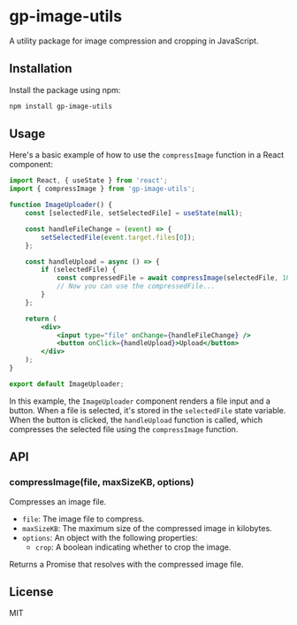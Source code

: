 
# gp-image-utils

A utility package for image compression and cropping in JavaScript.

## Installation

Install the package using npm:

```bash
npm install gp-image-utils
```

## Usage

Here's a basic example of how to use the `compressImage` function in a React component:

```jsx
import React, { useState } from 'react';
import { compressImage } from 'gp-image-utils';

function ImageUploader() {
    const [selectedFile, setSelectedFile] = useState(null);

    const handleFileChange = (event) => {
        setSelectedFile(event.target.files[0]);
    };

    const handleUpload = async () => {
        if (selectedFile) {
            const compressedFile = await compressImage(selectedFile, 100, { crop: true });
            // Now you can use the compressedFile...
        }
    };

    return (
        <div>
            <input type="file" onChange={handleFileChange} />
            <button onClick={handleUpload}>Upload</button>
        </div>
    );
}

export default ImageUploader;
```

In this example, the `ImageUploader` component renders a file input and a button. When a file is selected, it's stored in the `selectedFile` state variable. When the button is clicked, the `handleUpload` function is called, which compresses the selected file using the `compressImage` function.

## API

### compressImage(file, maxSizeKB, options)

Compresses an image file.

- `file`: The image file to compress.
- `maxSizeKB`: The maximum size of the compressed image in kilobytes.
- `options`: An object with the following properties:
  - `crop`: A boolean indicating whether to crop the image.

Returns a Promise that resolves with the compressed image file.

## License

MIT
